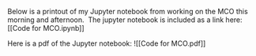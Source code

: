 Below is a printout of my Jupyter notebook from working on the MCO this morning and afternoon.  The jupyter notebook is included as a link here:[[Code for MCO.ipynb]]

Here is a pdf of the Jupyter notebook: ![[Code for MCO.pdf]]